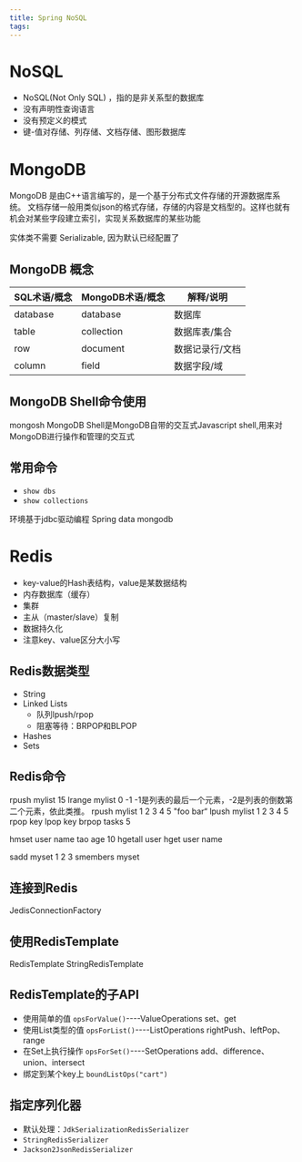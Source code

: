 ```yaml
---
title: Spring NoSQL
tags:
---
```


# NoSQL

* NoSQL(Not Only SQL) ，指的是非关系型的数据库
* 没有声明性查询语言
* 没有预定义的模式
* 键-值对存储、列存储、文档存储、图形数据库

# MongoDB

MongoDB 是由C++语言编写的，是一个基于分布式文件存储的开源数据库系统。
文档存储一般用类似json的格式存储，存储的内容是文档型的。这样也就有机会对某些字段建立索引，实现关系数据库的某些功能



实体类不需要 Serializable, 因为默认已经配置了

## MongoDB 概念

| SQL术语/概念 | MongoDB术语/概念 | 解释/说明       |
| ------------ | ---------------- | --------------- |
| database     | database         | 数据库          |
| table        | collection       | 数据库表/集合   |
| row          | document         | 数据记录行/文档 |
| column       | field            | 数据字段/域     |

## MongoDB Shell命令使用

mongosh
MongoDB Shell是MongoDB自带的交互式Javascript shell,用来对MongoDB进行操作和管理的交互式

## 常用命令

* `show dbs`
* `show collections`





环境基于jdbc驱动编程
Spring data mongodb

# Redis

* key-value的Hash表结构，value是某数据结构 
* 内存数据库（缓存）
* 集群
* 主从（master/slave）复制
* 数据持久化
* 注意key、value区分大小写





## Redis数据类型

* String
* Linked Lists
  * 队列lpush/rpop
  * 阻塞等待：BRPOP和BLPOP
* Hashes
* Sets

## Redis命令

rpush mylist 15
lrange mylist 0 -1    -1是列表的最后一个元素，-2是列表的倒数第二个元素，依此类推。
rpush mylist 1 2 3 4 5 "foo bar“
lpush mylist 1 2 3 4 5
rpop key
lpop key
brpop tasks 5

hmset user name tao age 10
hgetall user
hget user name

sadd myset 1 2 3
smembers myset



## 连接到Redis

JedisConnectionFactory



## 使用RedisTemplate

RedisTemplate
StringRedisTemplate



## RedisTemplate的子API

* 使用简单的值
  `opsForValue()`----ValueOperations
  set、get
* 使用List类型的值
  `opsForList()`----ListOperations
  rightPush、leftPop、range
* 在Set上执行操作
  `opsForSet()`----SetOperations
  add、difference、union、intersect
* 绑定到某个key上
  `boundListOps("cart")`



## 指定序列化器

* 默认处理：`JdkSerializationRedisSerializer`
* `StringRedisSerializer`
* `Jackson2JsonRedisSerializer`

